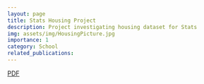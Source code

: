 ```yaml
---
layout: page
title: Stats Housing Project
description: Project investigating housing dataset for Stats
img: assets/img/HousingPicture.jpg
importance: 1
category: School
related_publications:
---
```


[PDF](assets/pdf/Stats1Project.pdf)